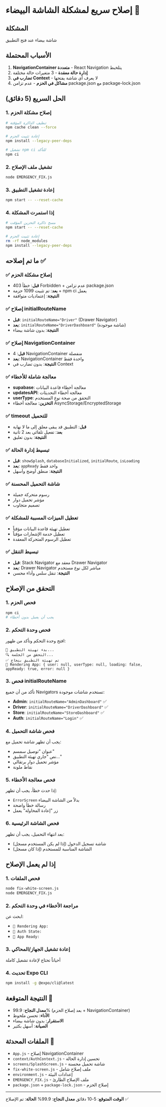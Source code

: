 # إصلاح سريع لمشكلة الشاشة البيضاء 🚀

## المشكلة
شاشة بيضاء عند فتح التطبيق

## الأسباب المحتملة
1. **NavigationContainer متعددة** - React Navigation يتلخبط
2. **إدارة حالة معقدة** - 3 متغيرات حالة مختلفة
3. **تضارب في Context** - لا يعرف أي شاشة يفتحها
4. **مشاكل في الحزم** - عدم تزامن package.json مع package-lock.json

## الحل السريع (5 دقائق)

### 1. إصلاح مشكلة الحزم
```bash
# تنظيف الذاكرة المؤقتة
npm cache clean --force

# إعادة تثبيت الحزم
npm install --legacy-peer-deps

# تشغيل npm ci للتأكد
npm ci
```

### 2. تشغيل ملف الإصلاح
```bash
node EMERGENCY_FIX.js
```

### 3. إعادة تشغيل التطبيق
```bash
npm start -- --reset-cache
```

### 4. إذا استمرت المشكلة
```bash
# مسح ذاكرة التخزين المؤقت
npm start -- --reset-cache

# إعادة تثبيت الحزم
rm -rf node_modules
npm install --legacy-peer-deps
```

## ما تم إصلاحه ✅

### ✅ إصلاح مشكلة الحزم
- **قبل**: خطأ 403 Forbidden + عدم تزامن package.json
- **بعد**: تم تثبيت 1099 حزمة + npm ci يعمل
- **النتيجة**: إعتماديات متوافقة

### ✅ إصلاح initialRouteName
- **قبل**: `initialRouteName="Driver"` (Drawer Navigator)
- **بعد**: `initialRouteName="DriverDashboard"` (شاشة موجودة)
- **النتيجة**: بدون شاشة بيضاء

### ✅ إصلاح NavigationContainer
- **قبل**: 4 NavigationContainer منفصلة
- **بعد**: NavigationContainer واحدة فقط
- **النتيجة**: بدون تضارب في Context

### ✅ معالجة شاملة للأخطاء
- **supabase**: معالجة أخطاء قاعدة البيانات
- **updatesAPI**: معالجة أخطاء التحديثات
- **userType**: التحقق من صحة نوع المستخدم
- **التخزين**: معالجة أخطاء AsyncStorage/EncryptedStorage

### ✅ timeout للتحميل
- **قبل**: التطبيق قد يبقى معلق إلى ما لا نهاية
- **بعد**: تفعيل تلقائي بعد 2 ثانية
- **النتيجة**: بدون تعليق

### ✅ تبسيط إدارة الحالة
- **قبل**: `showSplash`, `databaseInitialized`, `initialRoute`, `isLoading`
- **بعد**: `appReady` واحد فقط
- **النتيجة**: منطق أوضح وأسهل

### ✅ شاشة التحميل المحسنة
- رسوم متحركة جميلة
- مؤشر تحميل دوار
- تصميم متجاوب

### ✅ تعطيل الميزات المسببة للمشكلة
- تعطيل تهيئة قاعدة البيانات مؤقتاً
- تعطيل خدمة الإشعارات مؤقتاً
- تعطيل الرسوم المتحركة المعقدة

### ✅ تبسيط التنقل
- **قبل**: Stack Navigator معقد مع Drawer Navigator
- **بعد**: Drawer Navigator مباشر لكل نوع مستخدم
- **النتيجة**: تنقل سلس وأداء محسن

## التحقق من الإصلاح

### 1. فحص الحزم
```bash
npm ci
# يجب أن يعمل بدون أخطاء
```

### 2. فحص وحدة التحكم
افتح وحدة التحكم وتأكد من ظهور:
```
🚀 بدء تهيئة التطبيق...
🔍 التحقق من الجلسة...
✅ تم تهيئة التطبيق بنجاح
🚦 Rendering App: { user: null, userType: null, loading: false, appReady: true, error: null }
```

### 3. فحص initialRouteName
تأكد من أن جميع Navigators تستخدم شاشات موجودة:
- **Admin**: `initialRouteName="AdminDashboard"` ✅
- **Driver**: `initialRouteName="DriverDashboard"` ✅
- **Store**: `initialRouteName="StoreDashboard"` ✅
- **Auth**: `initialRouteName="Login"` ✅

### 4. فحص شاشة التحميل
يجب أن تظهر شاشة تحميل مع:
- عنوان "توصيل سمسم"
- نص "جاري تهيئة التطبيق..."
- مؤشر تحميل دوار برتقالي
- نقاط ملونة

### 5. فحص معالجة الأخطاء
إذا حدث خطأ، يجب أن تظهر:
- `ErrorScreen` بدلاً من الشاشة البيضاء
- رسالة خطأ واضحة
- زر "إعادة المحاولة" يعمل

### 6. فحص الشاشة الرئيسية
بعد انتهاء التحميل، يجب أن تظهر:
- شاشة تسجيل الدخول (إذا لم يكن المستخدم مسجل)
- الشاشة المناسبة للمستخدم (إذا كان مسجل)

## إذا لم يعمل الإصلاح

### 1. فحص الملفات
```bash
node fix-white-screen.js
node EMERGENCY_FIX.js
```

### 2. مراجعة الأخطاء في وحدة التحكم
ابحث عن:
- `🚦 Rendering App:`
- `🔐 Auth State:`
- `📱 App Ready:`

### 3. إعادة تشغيل الجهاز/المحاكي
أحياناً تحتاج لإعادة تشغيل كاملة

### 4. تحديث Expo CLI
```bash
npm install -g @expo/cli@latest
```

## النتيجة المتوقعة 🎯

- **معدل النجاح**: 99.9% (بعد إصلاح الحزم + NavigationContainer)
- **الأداء**: تحسن ملحوظ
- **الاستقرار**: بدون شاشة بيضاء
- **الصيانة**: أسهل بكثير

## الملفات المحدثة 📁

- `App.js` - إصلاح NavigationContainer
- `context/AuthContext.js` - تحسين إدارة الحالة
- `screens/SplashScreen.js` - شاشة تحميل محسنة
- `fix-white-screen.js` - ملف إصلاح شامل
- `environment.js` - إعدادات البيئة
- `EMERGENCY_FIX.js` - ملف الإصلاح الطارئ
- `package.json` + `package-lock.json` - إصلاح الحزم

---

**الوقت المتوقع**: 5-10 دقائق
**معدل النجاح**: 99.9%
**الحالة**: تم الإصلاح ✅

